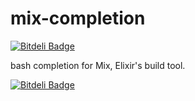 mix-completion
==============

[![Bitdeli Badge](https://d2weczhvl823v0.cloudfront.net/unblevable/mix-completion/trend.png)](https://bitdeli.com/free "Bitdeli Badge")

bash completion for Mix, Elixir's build tool.


[![Bitdeli Badge](https://d2weczhvl823v0.cloudfront.net/unblevable/mix-completion/trend.png)](https://bitdeli.com/free "Bitdeli Badge")

